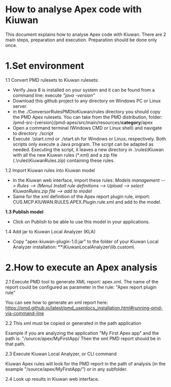 # How to analyse Apex code with Kiuwan

This document explains how to analyse Apex code with Kiuwan. There are 2 main steps, preparation and execution.
Preparation should be done only once.

1.Set environment
=================

1.1 Convert PMD rulesets to Kiuwan rulesets:
   - Verify Java 8 is installed on your system and it can be found from a command line: execute *"java -version"*
   - Download this github project to any directory on Windows PC or Linux server.
   - in the ./ConversorRulesPMDtoKiuwan/rules directory you should copy the PMD Apex rulesets. You can take from the PMD distribution, folder: /pmd-src-{version}/pmd-apex/src/main/resources/**category**/apex
   - Open a command terminal (Windows CMD or Linux shell) and navigate to directory ./script
   - Execute .\start.cmd or ./start.sh for Windows or Linux, respectively. Both scripts only execute a Java program. 
   The script can be adapted as needed. Executing the script, it leaves a new directory in .\rules\Kiuwan with all the new Kiuwan rules (*.xml) and a zip file (.\rules\KiuwanRules.zip) containing these rules.
 
1.2 Import Kiuwan rules into Kiuwan model
 - In the Kiuwan web interface, import these rules: *Models management --> Rules --> (Menu) Install rule definitions --> Upload --> select KiuwanRules.zip file --> add to model*
 - Same for the xml definition of the Apex report plugin rule, import: CUS.MCP.KIUWAN.RULES.APEX.Plugin.rule.xml and add to the model.

**1.3 Publish model**
- Click on Publish to be able to use this model in your applications.

1.4 Add jar to Kiuwan Local Analyzer (KLA)
 - Copy "apex-kiuwan-plugin-1.0.jar" to the folder of your Kiuwan Local Analyzer installation: **\KiuwanLocalAnalyzer\lib.custom\

2.How to execute an Apex analysis
=====================================

2.1 Execute PMD tool to generate XML report: apex.xml. The name of the report could be configured as parameter in the rule: "Apex report plugin rule"

You can see how to generate an xml report here: 
https://pmd.github.io/latest/pmd_userdocs_installation.html#running-pmd-via-command-line

2.2 This xml must be copied or generated in the path application

Example if you are analyzing the application "My First Apex app" and the path is: "/source/apex/MyFirstApp/
Then the xml PMD report should be in that path.

2.3 Execute Kiuwan Local Analyzer, or CLI command

Kiuwan Apex rules will look for the PMD report in the path of analysis (in the example "/source/apex/MyFirstApp/") or in any subfolder.

2.4 Look up results in Kiuwan web interface.

 
